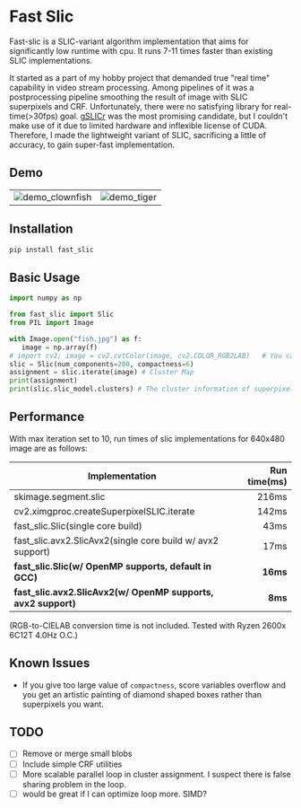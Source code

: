 # Fast Slic

Fast-slic is a SLIC-variant algorithm implementation that aims for significantly low runtime with cpu. It runs 7-11 times faster than existing SLIC implementations.

It started as a part of my hobby project that demanded true "real time" capability in video stream processing. Among pipelines of it was a postprocessing pipeline smoothing the result of image with SLIC superpixels and CRF. Unfortunately, there were no satisfying library for real-time(>30fps) goal. [gSLICr](https://github.com/carlren/gSLICr) was the most promising candidate, but I couldn't make use of it due to limited hardware and inflexible license of CUDA. Therefore, I made the lightweight variant of SLIC, sacrificing a little of accuracy, to gain super-fast implementation.

## Demo
<table>
   <tr>
      <td><img alt="demo_clownfish" src="https://user-images.githubusercontent.com/2352985/55978839-c5504780-5ccb-11e9-9820-d8ddf950f230.png"></td>
      <td><img alt="demo_tiger" src="https://user-images.githubusercontent.com/2352985/55949421-86030600-5c8d-11e9-9693-b05f00f1c792.jpg"></td>
   </tr>
</table>

## Installation
```python
pip install fast_slic
```

## Basic Usage
```python
import numpy as np

from fast_slic import Slic
from PIL import Image

with Image.open("fish.jpg") as f:
   image = np.array(f)
# import cv2; image = cv2.cvtColor(image, cv2.COLOR_RGB2LAB)   # You can convert the image to CIELAB space if you need.
slic = Slic(num_components=200, compactness=6)
assignment = slic.iterate(image) # Cluster Map
print(assignment)
print(slic.slic_model.clusters) # The cluster information of superpixels.
```

## Performance

With max iteration set to 10, run times of slic implementations for 640x480 image are as follows:

| Implementation                                  | Run time(ms)   |
| -----------------------------------------       | --------------:|
| skimage.segment.slic                            | 216ms          |
| cv2.ximgproc.createSuperpixelSLIC.iterate       | 142ms          |
| fast_slic.Slic(single core build)               | 43ms           |
| fast_slic.avx2.SlicAvx2(single core build w/ avx2 support)       | 17ms           |
| **fast_slic.Slic(w/ OpenMP supports, default in GCC)**   | **16ms**       |
| **fast_slic.avx2.SlicAvx2(w/ OpenMP supports, avx2 support)**   | **8ms**       |

 
(RGB-to-CIELAB conversion time is not included. Tested with Ryzen 2600x 6C12T 4.0Hz O.C.)

## Known Issues
 * If you give too large value of `compactness`, score variables overflow and you get an artistic painting of diamond shaped boxes rather than superpixels you want.

## TODO
 - [ ] Remove or merge small blobs
 - [ ] Include simple CRF utilities
 - [ ] More scalable parallel loop in cluster assignment. I suspect there is false sharing problem in the loop.
 - [ ] would be great if I can optimize loop more. SIMD?
